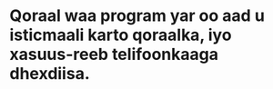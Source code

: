 # Qoraal waa program yar oo aad u isticmaali karto qoraalka, iyo xasuus-reeb telifoonkaaga dhexdiisa.
